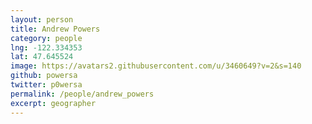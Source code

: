 ```yaml
---
layout: person
title: Andrew Powers
category: people
lng: -122.334353
lat: 47.645524
image: https://avatars2.githubusercontent.com/u/3460649?v=2&s=140
github: powersa
twitter: p0wersa
permalink: /people/andrew_powers
excerpt: geographer
---
```

